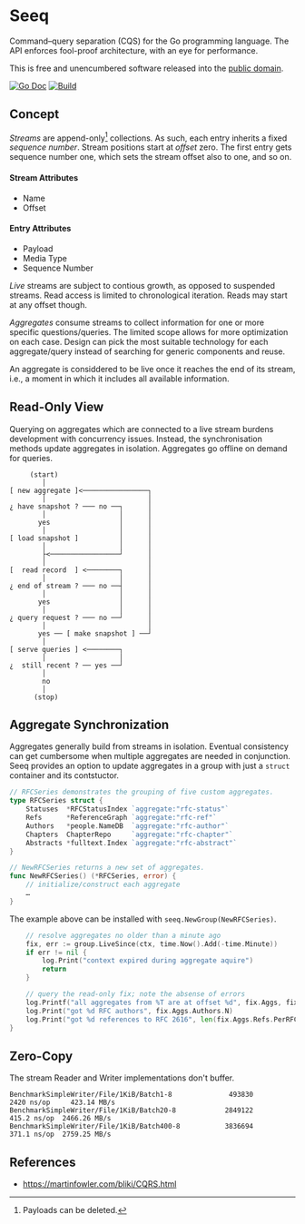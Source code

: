 # Seeq

Command–query separation (CQS) for the Go programming language.
The API enforces fool-proof architecture, with an eye for performance.

This is free and unencumbered software released into the
[public domain](https://creativecommons.org/publicdomain/zero/1.0).

[![Go Doc](https://pkg.go.dev/badge/github.com/pascaldekloe/seeq.svg)](https://pkg.go.dev/github.com/pascaldekloe/seeq)
[![Build](https://github.com/pascaldekloe/seeq/actions/workflows/go.yml/badge.svg)](https://github.com/pascaldekloe/seeq/actions/workflows/go.yml)


## Concept

*Streams* are append-only[^1] collections. As such, each entry inherits a fixed
*sequence number*. Stream positions start at *offset* zero. The first entry gets
sequence number one, which sets the stream offset also to one, and so on.

#### Stream Attributes

* Name
* Offset

#### Entry Attributes

* Payload
* Media Type
* Sequence Number

*Live* streams are subject to contious growth, as opposed to suspended streams.
Read access is limited to chronological iteration. Reads may start at any offset
though.

*Aggregates* consume streams to collect information for one or more specific
questions/queries. The limited scope allows for more optimization on each case.
Design can pick the most suitable technology for each aggregate/query instead of
searching for generic components and reuse.

An aggregate is considdered to be live once it reaches the end of its stream,
i.e., a moment in which it includes all available information.


## Read-Only View

Querying on aggregates which are connected to a live stream burdens development
with concurrency issues. Instead, the synchronisation methods update aggregates
in isolation. Aggregates go offline on demand for queries.


         (start)
            │
    [ new aggregate ]<────────────────┐
            │                         │
    ¿ have snapshot ? ─── no ──┐      │
            │                  │      │
           yes                 │      │
            │                  │      │
    [ load snapshot ]          │      │
            │                  │      │
            ├<─────────────────┘      │
            │                         │
    [  read record  ] <────────┐      │
            │                  │      │
    ¿ end of stream ? ─── no ──┤      │
            │                  │      │
           yes                 │      │
            │                  │      │
    ¿ query request ? ─── no ──┘      │
            │                         │
           yes ── [ make snapshot ] ──┘
            │
    [ serve queries ] <────────┐
            │                  │
    ¿  still recent ? ── yes ──┘
            │
            no
            │
          (stop)



## Aggregate Synchronization

Aggregates generally build from streams in isolation. Eventual consistency can
get cumbersome when multiple aggregates are needed in conjunction. Seeq provides
an option to update aggregates in a group with just a `struct` container and its
contstuctor.

```go
// RFCSeries demonstrates the grouping of five custom aggregates.
type RFCSeries struct {
	Statuses  *RFCStatusIndex `aggregate:"rfc-status"`
	Refs      *ReferenceGraph `aggregate:"rfc-ref"`
	Authors   *people.NameDB  `aggregate:"rfc-author"`
	Chapters  ChapterRepo     `aggregate:"rfc-chapter"`
	Abstracts *fulltext.Index `aggregate:"rfc-abstract"`
}

// NewRFCSeries returns a new set of aggregates.
func NewRFCSeries() (*RFCSeries, error) {
	// initialize/construct each aggregate
	…
}
```

The example above can be installed with `seeq.NewGroup(NewRFCSeries)`.

```go
	// resolve aggregates no older than a minute ago
	fix, err := group.LiveSince(ctx, time.Now().Add(-time.Minute))
	if err != nil {
		log.Print("context expired during aggregate aquire")
		return
	}

	// query the read-only fix; note the absense of errors
	log.Printf("all aggregates from %T are at offset %d", fix.Aggs, fix.Offset)
	log.Print("got %d RFC authors", fix.Aggs.Authors.N)
	log.Print("got %d references to RFC 2616", len(fix.Aggs.Refs.PerRFC[2616].Inbound))
}
```


## Zero-Copy

The stream Reader and Writer implementations don't buffer.

```
BenchmarkSimpleWriter/File/1KiB/Batch1-8         	  493830	      2420 ns/op	 423.14 MB/s
BenchmarkSimpleWriter/File/1KiB/Batch20-8        	 2849122	       415.2 ns/op	2466.26 MB/s
BenchmarkSimpleWriter/File/1KiB/Batch400-8       	 3836694	       371.1 ns/op	2759.25 MB/s
```


## References

* https://martinfowler.com/bliki/CQRS.html


[^1]: Payloads can be deleted.
